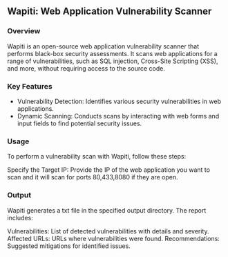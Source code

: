 ## Wapiti: Web Application Vulnerability Scanner
### Overview
Wapiti is an open-source web application vulnerability scanner that performs black-box security assessments. It scans web applications for a range of vulnerabilities, such as SQL injection, Cross-Site Scripting (XSS), and more, without requiring access to the source code.

### Key Features
* Vulnerability Detection: Identifies various security vulnerabilities in web applications.
* Dynamic Scanning: Conducts scans by interacting with web forms and input fields to find potential security issues.
### Usage
To perform a vulnerability scan with Wapiti, follow these steps:

Specify the Target IP: Provide the IP of the web application you want to scan and it will scan for ports 80,433,8080 if they are open.
### Output
Wapiti generates a txt file in the specified output directory. The report includes:

Vulnerabilities: List of detected vulnerabilities with details and severity.
Affected URLs: URLs where vulnerabilities were found.
Recommendations: Suggested mitigations for identified issues.
